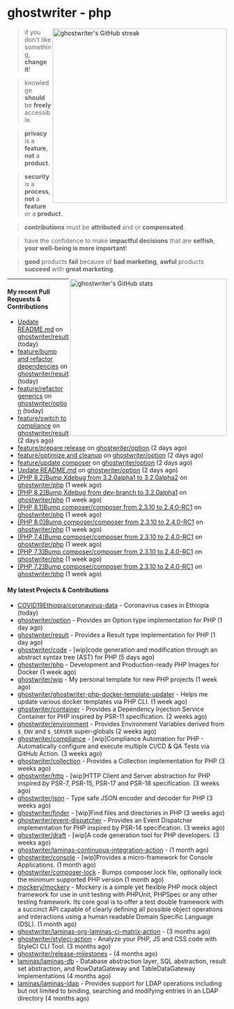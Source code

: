 # ghostwriter - php

<img alt="ghostwriter's GitHub streak" width="400px" align="right" src="https://github-readme-streak-stats.herokuapp.com/?cache_seconds=1800&user=ghostwriter">

> if you don't like something, **change it**!

> knowledge **should** be **freely** accessible.

> **privacy** is a **feature**, **not** a **product**.

> **security** is a **process**, **not** a **feature** or a **product**.

> **contributions** must be **attributed** and or **compensated**.

> have the confidence to make **impactful decisions** that are **selfish**, **your well-being is more important**!

> **good** products **fail** because of **bad marketing**, **awful** products **succeed** with **great marketing**.

<img alt="ghostwriter's GitHub stats" width="360px" align="right" src="https://github-readme-stats.vercel.app/api?cache_seconds=1800&username=ghostwriter&show_icons=true&count_private=true&hide_title=true&hide_rank=true&icon_color=333">

---

#### My recent Pull Requests & Contributions

- [Update README.md](https://github.com/ghostwriter/result/pull/5) on [ghostwriter/result](https://github.com/ghostwriter/result) (today)
- [feature/bump and refactor dependencies](https://github.com/ghostwriter/result/pull/4) on [ghostwriter/result](https://github.com/ghostwriter/result) (today)
- [feature/refactor generics](https://github.com/ghostwriter/option/pull/9) on [ghostwriter/option](https://github.com/ghostwriter/option) (today)
- [feature/switch to compliance](https://github.com/ghostwriter/result/pull/3) on [ghostwriter/result](https://github.com/ghostwriter/result) (2 days ago)
- [feature/prepare release](https://github.com/ghostwriter/option/pull/8) on [ghostwriter/option](https://github.com/ghostwriter/option) (2 days ago)
- [feature/optimize and cleanup](https://github.com/ghostwriter/option/pull/7) on [ghostwriter/option](https://github.com/ghostwriter/option) (2 days ago)
- [feature/update composer](https://github.com/ghostwriter/option/pull/6) on [ghostwriter/option](https://github.com/ghostwriter/option) (2 days ago)
- [Update README.md](https://github.com/ghostwriter/option/pull/5) on [ghostwriter/option](https://github.com/ghostwriter/option) (2 days ago)
- [[PHP 8.2]Bump Xdebug from 3.2.0alpha1 to 3.2.0alpha2](https://github.com/ghostwriter/php/pull/121) on [ghostwriter/php](https://github.com/ghostwriter/php) (1 week ago)
- [[PHP 8.2]Bump Xdebug from dev-branch to 3.2.0alpha1](https://github.com/ghostwriter/php/pull/120) on [ghostwriter/php](https://github.com/ghostwriter/php) (1 week ago)
- [[PHP 8.1]Bump composer/composer from 2.3.10 to 2.4.0-RC1](https://github.com/ghostwriter/php/pull/119) on [ghostwriter/php](https://github.com/ghostwriter/php) (1 week ago)
- [[PHP 8.0]Bump composer/composer from 2.3.10 to 2.4.0-RC1](https://github.com/ghostwriter/php/pull/118) on [ghostwriter/php](https://github.com/ghostwriter/php) (1 week ago)
- [[PHP 7.4]Bump composer/composer from 2.3.10 to 2.4.0-RC1](https://github.com/ghostwriter/php/pull/117) on [ghostwriter/php](https://github.com/ghostwriter/php) (1 week ago)
- [[PHP 7.3]Bump composer/composer from 2.3.10 to 2.4.0-RC1](https://github.com/ghostwriter/php/pull/116) on [ghostwriter/php](https://github.com/ghostwriter/php) (1 week ago)
- [[PHP 7.2]Bump composer/composer from 2.3.10 to 2.4.0-RC1](https://github.com/ghostwriter/php/pull/115) on [ghostwriter/php](https://github.com/ghostwriter/php) (1 week ago)

#### My latest Projects & Contributions

- [COVID19Ethiopia/coronavirus-data](https://github.com/COVID19Ethiopia/coronavirus-data) - Coronavirus cases in Ethiopia (today)
- [ghostwriter/option](https://github.com/ghostwriter/option) - Provides an Option type implementation for PHP (1 day ago)
- [ghostwriter/result](https://github.com/ghostwriter/result) - Provides a Result type implementation for PHP (1 day ago)
- [ghostwriter/code](https://github.com/ghostwriter/code) - [wip]code generation and modification through an abstract syntax tree (AST) for PHP (5 days ago)
- [ghostwriter/php](https://github.com/ghostwriter/php) - Development and Production-ready PHP Images for Docker (1 week ago)
- [ghostwriter/wip](https://github.com/ghostwriter/wip) - My personal template for new PHP projects (1 week ago)
- [ghostwriter/ghostwriter-php-docker-template-updater](https://github.com/ghostwriter/ghostwriter-php-docker-template-updater) - Helps me update various docker templates via PHP CLI. (1 week ago)
- [ghostwriter/container](https://github.com/ghostwriter/container) - Provides a Dependency Injection Service Container for PHP inspired by PSR-11 specification. (2 weeks ago)
- [ghostwriter/environment](https://github.com/ghostwriter/environment) - Provides Environment Variables derived from `$_ENV` and `$_SERVER` super-globals (2 weeks ago)
- [ghostwriter/compliance](https://github.com/ghostwriter/compliance) - [wip]Compliance Automation for PHP - Automatically configure and execute multiple CI/CD &amp; QA Tests via GitHub Action. (3 weeks ago)
- [ghostwriter/collection](https://github.com/ghostwriter/collection) - Provides a Collection implementation for PHP (3 weeks ago)
- [ghostwriter/http](https://github.com/ghostwriter/http) - [wip]HTTP Client and Server abstraction for PHP inspired by PSR-7, PSR-15, PSR-17 and PSR-18 specification. (3 weeks ago)
- [ghostwriter/json](https://github.com/ghostwriter/json) - Type safe JSON encoder and decoder for PHP (3 weeks ago)
- [ghostwriter/finder](https://github.com/ghostwriter/finder) - [wip]Find files and directories in PHP (3 weeks ago)
- [ghostwriter/event-dispatcher](https://github.com/ghostwriter/event-dispatcher) - Provides an Event Dispatcher implementation for PHP inspired by PSR-14 specification. (3 weeks ago)
- [ghostwriter/draft](https://github.com/ghostwriter/draft) - [wip]A code generation tool for PHP developers. (3 weeks ago)
- [ghostwriter/laminas-continuous-integration-action](https://github.com/ghostwriter/laminas-continuous-integration-action) -  (1 month ago)
- [ghostwriter/console](https://github.com/ghostwriter/console) - [wip]Provides a micro-framework for Console Applications. (1 month ago)
- [ghostwriter/composer-lock](https://github.com/ghostwriter/composer-lock) - Bumps composer.lock file, optionally lock the minimum supported PHP version (1 month ago)
- [mockery/mockery](https://github.com/mockery/mockery) - Mockery is a simple yet flexible PHP mock object framework for use in unit testing with PHPUnit, PHPSpec or any other testing framework. Its core goal is to offer a test double framework with a succinct API capable of clearly defining all possible object operations and interactions using a human readable Domain Specific Language (DSL). (1 month ago)
- [ghostwriter/laminas-org-laminas-ci-matrix-action](https://github.com/ghostwriter/laminas-org-laminas-ci-matrix-action) -  (3 months ago)
- [ghostwriter/styleci-action](https://github.com/ghostwriter/styleci-action) - Analyze your PHP, JS and CSS code with StyleCI CLI Tool. (3 months ago)
- [ghostwriter/release-milestones](https://github.com/ghostwriter/release-milestones) -  (4 months ago)
- [laminas/laminas-db](https://github.com/laminas/laminas-db) - Database abstraction layer, SQL abstraction, result set abstraction, and RowDataGateway and TableDataGateway implementations (4 months ago)
- [laminas/laminas-ldap](https://github.com/laminas/laminas-ldap) - Provides support for LDAP operations including but not limited to binding, searching and modifying entries in an LDAP directory (4 months ago)
